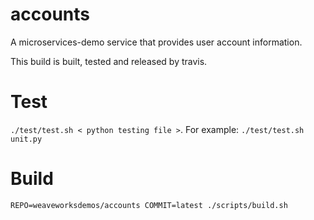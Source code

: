 # accounts
A microservices-demo service that provides user account information.

This build is built, tested and released by travis.

# Test
`./test/test.sh < python testing file >`. For example: `./test/test.sh unit.py`

# Build
`REPO=weaveworksdemos/accounts COMMIT=latest ./scripts/build.sh`
